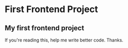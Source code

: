# First Frontend Project

## My first frontend project

If you're reading this, help me write better code. Thanks.

